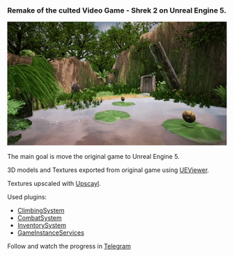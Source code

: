 ### Remake of the culted Video Game - Shrek 2 on Unreal Engine 5.
![Preview](Docs/Assets/Preview.gif)

The main goal is move the original game to Unreal Engine 5.

3D models and Textures exported from original game using [UEViewer](https://github.com/gildor2/UEViewer).

Textures upscaled with [Upscayl](https://www.upscayl.org).

Used plugins:
- [ClimbingSystem](https://github.com/Kaboms/UE-Climbing-System)
- [CombatSystem](https://github.com/Kaboms/UE-CombatSystem)
- [InventorySystem](https://github.com/Kaboms/UE-Inventory-System)
- [GameInstanceServices](https://github.com/Kaboms/UE-ServicesSubsystem)


Follow and watch the progress in [Telegram](https://t.me/shrek_2_remake)
